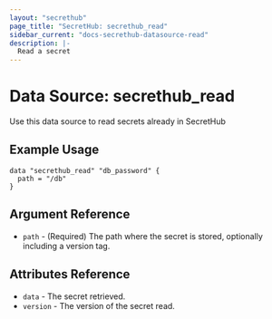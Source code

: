 ```yaml
---
layout: "secrethub"
page_title: "SecretHub: secrethub_read"
sidebar_current: "docs-secrethub-datasource-read"
description: |-
  Read a secret
---
```


# Data Source: secrethub_read

Use this data source to read secrets already in SecretHub

## Example Usage

```hcl
data "secrethub_read" "db_password" {
  path = "/db"
}
```

## Argument Reference

* `path` - (Required) The path where the secret is stored, optionally including a version tag.

## Attributes Reference

* `data` - The secret retrieved.
* `version` - The version of the secret read.